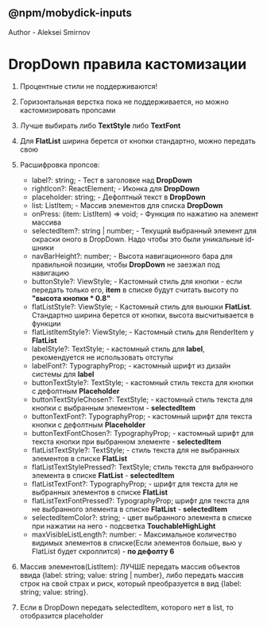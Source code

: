 ## @npm/mobydick-inputs

Author - Aleksei Smirnov
# ****DropDown правила кастомизации****

1. Процентные стили не поддерживаются!
2. Горизонтальная верстка пока не поддерживается, но можно кастомизировать пропсами
3. Лучше выбирать либо **TextStyle** либо **TextFont**
4. Для **FlatList** ширина берется от кнопки стандартно, можно передать свою
5. Расшифровка пропсов: 
   * label?: string; - Тест в заголовке над **DropDown**
   * rightIcon?: ReactElement; - Иконка для **DropDown**
   * placeholder: string; - Дефолтный текст в **DropDown**
   * list: ListItem; - Массив элементов для списка **DropDown**
   * onPress: (item: ListItem) => void; - Функция по нажатию на элемент массива
   * selectedItem?: string | number; - Текущий выбранный элемент для окраски оного в DropDown. Надо чтобы это были уникальные id-шники
   * navBarHeight?: number; - Высота навигационного бара для правильной позиции, чтобы **DropDown** не заезжал под навигацию
   * buttonStyle?: ViewStyle; - Кастомный стиль для кнопки - если передать только его, **item** в списке будут считать высоту по **"высота кнопки * 0.8"**
   * flatListStyle?: ViewStyle; - Кастомный стиль для вьюшки **FlatList**. Стандартно ширина берется от кнопки, высота высчитывается в функции
   * flatListItemStyle?: ViewStyle; - Кастомный стиль для RenderItem у **FlatList**
   * labelStyle?: TextStyle; - кастомный стиль для **label**, рекомендуется не использовать отступы
   * labelFont?: TypographyProp; - кастомный шрифт из дизайн системы для **label**
   * buttonTextStyle?: TextStyle; - кастомный стиль текста для кнопки с дефолтным **Placeholder**
   * buttonTextStyleChosen?: TextStyle; - кастомный стиль текста для кнопки с выбранным элементом - **selectedItem**
   * buttonTextFont?: TypographyProp; - кастомный шрифт для текста кнопки с дефолтным **Placeholder**
   * buttonTextFontChosen?: TypographyProp; - кастомный шрифт для текста кнопки при выбранном элементе - **selectedItem**
   * flatListTextStyle?: TextStyle; - стиль текста для не выбранных элементов в списке **FlatList** 
   * flatListTextStylePressed?: TextStyle; стиль текста для выбранного элемента в списке **FlatList** - **selectedItem**
   * flatListTextFont?: TypographyProp; - шрифт для текста для не выбранных элементов в списке **FlatList**
   * flatListTextFontPressed?: TypographyProp; шрифт для текста для не выбранного элемента в списке **FlatList** - **selectedItem**
   * selectedItemColor?: string; - цвет выбранного элемента в списке при нажатии на него - подсветка **TouchableHighLight**
   * maxVisibleListLength?: number: - Максимальное количество видимых элементов в списке(Если элементов больше, вью у FlatList будет скроллится) - **по дефолту 6** 
   
6. Массив элементов(ListItem): ЛУЧШЕ передать массив объектов ввида {label: string; value: string | number}, либо передать массив строк на свой страх и риск, который преобразуется в вид {label: string; value: string}.

7. Если в DropDown передать selectedItem, которого нет в list, то отобразится placeholder
